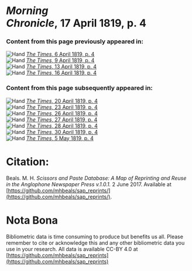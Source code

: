 # *Morning Chronicle*, 17 April 1819, p. 4  
  
### Content from this page previously appeared in:  
![Hand](http://scissorsandpaste.net/wp-content/uploads/2017/06/smallhandpointer.png) [*The Times*, 6 April 1819, p. 4](https://mhbeals.github.io/sap_html/The-Times/The-Times-6-April-1819-p-4)  
![Hand](http://scissorsandpaste.net/wp-content/uploads/2017/06/smallhandpointer.png) [*The Times*, 9 April 1819, p. 4](https://mhbeals.github.io/sap_html/The-Times/The-Times-9-April-1819-p-4)  
![Hand](http://scissorsandpaste.net/wp-content/uploads/2017/06/smallhandpointer.png) [*The Times*, 13 April 1819, p. 4](https://mhbeals.github.io/sap_html/The-Times/The-Times-13-April-1819-p-4)  
![Hand](http://scissorsandpaste.net/wp-content/uploads/2017/06/smallhandpointer.png) [*The Times*, 16 April 1819, p. 4](https://mhbeals.github.io/sap_html/The-Times/The-Times-16-April-1819-p-4)  
  
### Content from this page subsequently appeared in:  
![Hand](http://scissorsandpaste.net/wp-content/uploads/2017/06/smallhandpointer.png) [*The Times*, 20 April 1819, p. 4](https://mhbeals.github.io/sap_html/The-Times/The-Times-20-April-1819-p-4)  
![Hand](http://scissorsandpaste.net/wp-content/uploads/2017/06/smallhandpointer.png) [*The Times*, 23 April 1819, p. 4](https://mhbeals.github.io/sap_html/The-Times/The-Times-23-April-1819-p-4)  
![Hand](http://scissorsandpaste.net/wp-content/uploads/2017/06/smallhandpointer.png) [*The Times*, 26 April 1819, p. 4](https://mhbeals.github.io/sap_html/The-Times/The-Times-26-April-1819-p-4)  
![Hand](http://scissorsandpaste.net/wp-content/uploads/2017/06/smallhandpointer.png) [*The Times*, 27 April 1819, p. 4](https://mhbeals.github.io/sap_html/The-Times/The-Times-27-April-1819-p-4)  
![Hand](http://scissorsandpaste.net/wp-content/uploads/2017/06/smallhandpointer.png) [*The Times*, 28 April 1819, p. 4](https://mhbeals.github.io/sap_html/The-Times/The-Times-28-April-1819-p-4)  
![Hand](http://scissorsandpaste.net/wp-content/uploads/2017/06/smallhandpointer.png) [*The Times*, 30 April 1819, p. 4](https://mhbeals.github.io/sap_html/The-Times/The-Times-30-April-1819-p-4)  
![Hand](http://scissorsandpaste.net/wp-content/uploads/2017/06/smallhandpointer.png) [*The Times*, 5 May 1819, p. 4](https://mhbeals.github.io/sap_html/The-Times/The-Times-5-May-1819-p-4)  


# Citation: 

Beals. M. H. *Scissors and Paste Database: A Map of Reprinting and Reuse in the Anglophone Newspaper Press v.1.0.1.* 2 June 2017. Available at [https://github.com/mhbeals/sap_reprints/](https://github.com/mhbeals/sap_reprints/). 

# Nota Bona

Bibliometric data is time consuming to produce but benefits us all. Please remember to cite or acknowledge this and any other bibliometric data you use in your research. All data is available CC-BY 4.0 at [https://github.com/mhbeals/sap_reprints](https://github.com/mhbeals/sap_reprints)